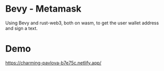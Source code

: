 # Bevy - Metamask

Using Bevy and rust-web3, both on wasm, to get the user wallet address and sign a text.

# Demo

https://charming-pavlova-b7e75c.netlify.app/